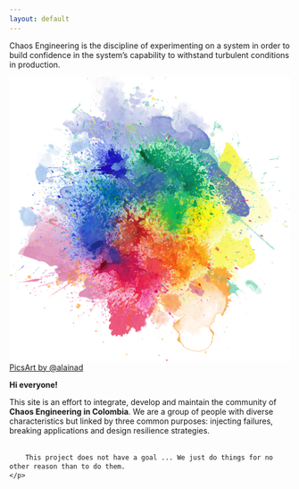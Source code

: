 ```yaml
---
layout: default
---
```


<p class="important">
Chaos Engineering is the discipline of experimenting on a system 
in order to build confidence in the system’s capability 
to withstand turbulent conditions in production.</p>
        
<article class="fl-left cat-container">
    <img class="cat-icon" src="images/chaos.png" />
    <a href="https://picsart.com/alainad" class="reference">PicsArt by @alainad</a>
</article>
<article class="fl-left">
    <p>
    <b>Hi everyone!</b>
    </p>
    <p class="description">
        This site is an effort to integrate, develop and maintain the community of <b>Chaos Engineering in Colombia</b>. We are a group of people with diverse characteristics but linked by three common purposes: injecting failures, breaking applications and design resilience strategies. 
        <br />
        <br />

        This project does not have a goal ... We just do things for no other reason than to do them.
    </p>
</article>
